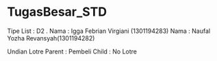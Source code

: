 # TugasBesar_STD
Tipe List : D2 .
Nama : Igga Febrian Virgiani (1301194283) 
Nama : Naufal Yozha Revansyah(1301194282)

Undian Lotre
Parent : Pembeli
Child  : No Lotre
